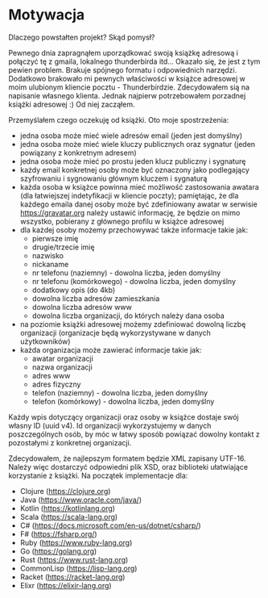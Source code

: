 # Motywacja

Dlaczego powstałten projekt? Skąd pomysł?

Pewnego dnia zapragnąłem uporządkować swoją książkę adresową i połączyć tę 
z gmaila, lokalnego thunderbirda itd... Okazało się, że jest z tym pewien 
problem. Brakuje spójnego formatu i odpowiednich narzędzi. Dodatkowo brakowało
mi pewnych właściwości w książce adresowej w moim ulubionym kliencie pocztu - 
Thunderbirdzie. Zdecydowałem sią na napisanie własnego klienta. Jednak 
najpierw potrzebowałem porzadnej książki adresowej :) Od niej zacząłem.

Przemyślałem czego oczekuję od książki. Oto moje spostrzeżenia:

* jedna osoba może mieć wiele adresów email (jeden jest domyślny)
* jedna osoba może mieć wiele kluczy publicznych oraz sygnatur
  (jeden powiązany z konkretnym adresem)
* jedna osoba może mieć po prostu jeden klucz publiczny i sygnaturę
* każdy email konkretnej osoby może być oznaczony jako podlegający 
  szyfrowaniu i sygnowaniu głównym kluczem i sygnaturą
* każda osoba w książce powinna mieć możliwość zastosowania awatara 
  (dla łatwiejszej indetyfikacji w kliencie poczty); pamiętając, że 
  dla każdego emaila danej osoby może być zdefiniowany awatar w serwisie
  https://gravatar.org należy ustawić informację, że będzie on mimo wszystko,
  pobierany z głównego profilu w książce adresowej
* dla każdej osoby możemy przechowywać także informacje takie jak:
  * pierwsze imię
  * drugie/trzecie imię
  * nazwisko
  * nickaname
  * nr telefonu (naziemny) - dowolna liczba, jeden domyślny
  * nr telefonu (komórkowego) - dowolna liczba, jeden domyślny
  * dodatkowy opis (do 4kb)
  * dowolna liczba adresów zamieszkania
  * dowolna liczba adresów www 
  * dowolna liczba organizacji, do których należy dana osoba
* na poziomie książki adresowej możemy zdefiniować dowolną liczbę organizacji
  (organizacje będą wykorzystywane w danych użytkowników)
* każda organizacja może zawierać informacje takie jak:
  * awatar organizacji
  * nazwa organizacji
  * adres www
  * adres fizyczny
  * telefon (naziemny) - dowolna liczba, jeden domyślny
  * telefon (komórkowy) - dowolna liczba, jeden domyślny

Każdy wpis dotyczący organizacji oraz osoby w książce dostaje swój własny 
ID (uuid v4). Id organizacji wykorzystujemy w danych poszczególnych osób, 
by móc w łatwy sposób powiązać dowolny kontakt z pozostałymi z konkretnej 
organizacji.

Zdecydowałem, że najlepszym formatem będzie XML zapisany UTF-16. Należy więc
dostarczyć odpowiedni plik XSD, oraz biblioteki ułatwiające korzystanie z książki.
Na początek implementacje dla:

* Clojure (https://clojure.org)
* Java (https://www.oracle.com/java/)
* Kotlin (https://kotlinlang.org)
* Scala (https://scala-lang.org)
* C# (https://docs.microsoft.com/en-us/dotnet/csharp/)
* F# (https://fsharp.org/)
* Ruby (https://www.ruby-lang.org)
* Go (https://golang.org)
* Rust (https://www.rust-lang.org)
* CommonLisp (https://lisp-lang.org)
* Racket (https://racket-lang.org)
* Elixr (https://elixir-lang.org)





